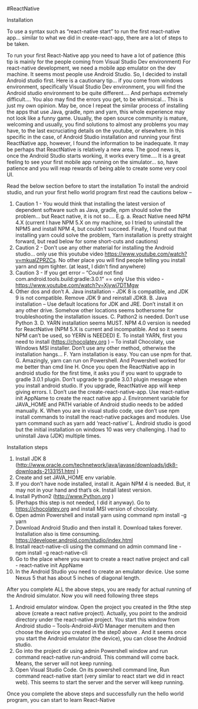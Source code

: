 #ReactNative


Installation

To use a syntax such as  “react-native start” to run the first react-native app… similar to what we did in create-react-app, there are a lot of steps to be taken.

To run your first React-Native app you need to have a lot of patience
(this tip is mainly for the people coming from Visual Studio Dev environment) 
For react-native development, we need a mobile app emulator on the dev machine. It seems most people use Android Studio. So, I decided to install Android studio first. Here is a cautionary tip… if you come from windows environment, specifically Visual Studio Dev environment, you will find the Android studio environment to be quite different…. And perhaps extremely difficult…. You also may find the errors you get, to be whimsical… This is just my own opinion. May be, once I repeat the similar process of installing the apps that use Java, gradle, npm and yarn, this whole experience may not look like a funny game.  Usually, the open source community is mature,  welcoming and usually, you find solutions to almost any problems you may have, to the last excruciating details on the youtube, or elsewhere.  In this specific in the case, of Android Studio installation and running your first ReactNative app, however, I found the information to be inadequate. It may be perhaps that ReactNative is relatively a new area. 
The good news is, once the Android Studio starts working, it works every time…. It is a great feeling to see your first mobile app running on the simulator… so, have patience and you will reap rewards of being able to create some very cool UI.

Read the below section before to start the installation
To install the android studio, and run your first hello world program first read the cautions below – 
1.	Caution 1 - You would think that installing the latest version of dependent software such as Java, gradle, npm should solve the problem… but React native, it is not so…. E.g.
a.	React Native need NPM 4.X (current I have NPM 5.X on my machine, so I tried to uninstall the NPM5 and install NPM 4, but couldn’t succeed. Finally, I found out that installing yarn could solve the problem, Yarn installation is pretty straight forward, but read below for some short-cuts and cautions)
2.	Caution 2 - Don’t use any other material for installing the Android studio… only use this youtube video https://www.youtube.com/watch?v=mkualZPRZCs. No other place you will find people telling you install yarn and npm tighter. (at least, I didn’t find anywhere)
3.	Caution 3 -  If  you get error – “Could not find com.android.tools.build:gradle:3.0.1” == only Use this video - https://www.youtube.com/watch?v=Xjywi7DTMgw
4.	Other dos and don’t
  A.	Java installation - JDK 8 is compatible, and JDK 9 is not compatible. Remove JDK 9 and reinstall JDK8.
  B.	Java installation – Use default locations for JDK and JRE. Don’t install it on any other drive. Somehow other locations seems bothersome for troubleshooting the installation issues.
  C.	Pathon2 is needed. Don’t use Python 3.
  D.	YARN installation seems MUST. NPM 4.0 version is needed for ReactNative (NPM 5.X is current and incompatible. And so it seems NPM can’t be used, so YERN is NEEDED)
  E.	To install YARN, first you need to install (https://chocolatey.org ) – To install Chocolaty, use Windows MSI installer. Don’t use any other method, otherwise the installation hangs…
  F.	Yarn installation is easy. You can use npm for that.
  G.	Amazingly, yarn can run on Powershell. And Powershell worked for me better than cmd line
  H.	Once you open the ReactNative app in android studio for the first time, it asks you if you want to upgrade to gradle 3.0.1 plugin. Don’t upgrade to gradle 3.0.1 plugin message when you install android studio. If you upgrade, ReactNative app will keep giving errors.
  I.	Don’t use the create-react-native-app. Use react-native init AppName to create the react native app
  J.	Environment variable for JAVA_HOME and PATH variable of Android studio needs to be added manually.
  K.	When you are in visual studio code, use don’t use npm install commands to install the react-native packages and modules. Use yarn command such as yarn add ‘react-native’
  L.	Android studio is good but the initial installation on windows 10 was very challenging. I had to uninstall Java (JDK) multiple times.

Installation steps
1.	Install JDK 8 (http://www.oracle.com/technetwork/java/javase/downloads/jdk8-downloads-2133151.html )
2.	Create and set JAVA_HOME env variable.
3.	If you don’t have node installed, install it. Again NPM 4 is needed. But, it may not in your hand and that’s ok. Install latest version.
4.	Install Python2 (http://www.Python.org  )
5.	(Perhaps this step is not needed, I did it anyway). Go to https://chocolatey.org  and install MSI version of chocolaty.
6.	Open admin Powershell and install yarn using command npm install -g yarn
7.	Download Android Studio and then install it.  Download takes forever. Installation also is time consuming. https://developer.android.com/studio/index.html 
8.	Install react-native-cli using the command on admin command line  - npm install -g react-native-cli
9.	Go to the place where you want to create a react native project and call  - react-native init AppName
10.	In the Android Studio you need to create an emulator device. Use some Nexus 5 that has about 5 inches of diagonal length. 

After you complete ALL the above steps, you are ready for actual running of the Android simulator. Now you will need following three steps
1.	Android emulator window. Open the project you created in the 9the step above (create a react native project). Actually, you point to the android directory under the react-native project.  You start this window from Android studio – Tools-Android-AVD Manager menuitem and then choose the device you created in the step0 above . And it seems once you start the Android emulator (the device), you can close the Android studio.
2.	Go into the project dir using admin Powershell window and run command  react-native run-android. This command will come back. Means, the server will not keep running.
3.	Open Visual Studio Code. On its powershell command line, Run command   react-native start (very similar to react start we did in react web). This seems to start the server and the server will keep running.


Once you complete the above steps and successfully run the hello world program, you can start to learn React-Native


